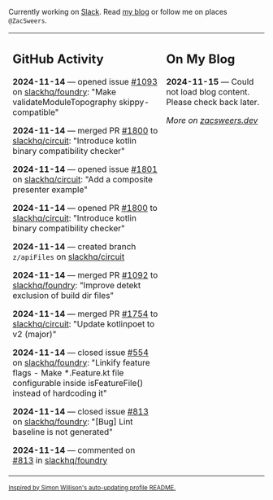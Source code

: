 Currently working on [Slack](https://slack.com/). Read [my blog](https://zacsweers.dev/) or follow me on places `@ZacSweers`.

<table><tr><td valign="top" width="60%">

## GitHub Activity
<!-- githubActivity starts -->
**2024-11-14** — opened issue [#1093](https://github.com/slackhq/foundry/issues/1093) on [slackhq/foundry](https://github.com/slackhq/foundry): "Make validateModuleTopography skippy-compatible"

**2024-11-14** — merged PR [#1800](https://github.com/slackhq/circuit/pull/1800) to [slackhq/circuit](https://github.com/slackhq/circuit): "Introduce kotlin binary compatibility checker"

**2024-11-14** — opened issue [#1801](https://github.com/slackhq/circuit/issues/1801) on [slackhq/circuit](https://github.com/slackhq/circuit): "Add a composite presenter example"

**2024-11-14** — opened PR [#1800](https://github.com/slackhq/circuit/pull/1800) to [slackhq/circuit](https://github.com/slackhq/circuit): "Introduce kotlin binary compatibility checker"

**2024-11-14** — created branch `z/apiFiles` on [slackhq/circuit](https://github.com/slackhq/circuit)

**2024-11-14** — merged PR [#1092](https://github.com/slackhq/foundry/pull/1092) to [slackhq/foundry](https://github.com/slackhq/foundry): "Improve detekt exclusion of build dir files"

**2024-11-14** — merged PR [#1754](https://github.com/slackhq/circuit/pull/1754) to [slackhq/circuit](https://github.com/slackhq/circuit): "Update kotlinpoet to v2 (major)"

**2024-11-14** — closed issue [#554](https://github.com/slackhq/foundry/issues/554) on [slackhq/foundry](https://github.com/slackhq/foundry): "Linkify feature flags - Make *.Feature.kt file configurable inside isFeatureFile() instead of hardcoding it"

**2024-11-14** — closed issue [#813](https://github.com/slackhq/foundry/issues/813) on [slackhq/foundry](https://github.com/slackhq/foundry): "[Bug] Lint baseline is not generated"

**2024-11-14** — commented on [#813](https://github.com/slackhq/foundry/issues/813#issuecomment-2477056598) in [slackhq/foundry](https://github.com/slackhq/foundry)
<!-- githubActivity ends -->
</td><td valign="top" width="40%">

## On My Blog
<!-- blog starts -->
**2024-11-15** — Could not load blog content. Please check back later.
<!-- blog ends -->
_More on [zacsweers.dev](https://zacsweers.dev/)_
</td></tr></table>

<sub><a href="https://simonwillison.net/2020/Jul/10/self-updating-profile-readme/">Inspired by Simon Willison's auto-updating profile README.</a></sub>
